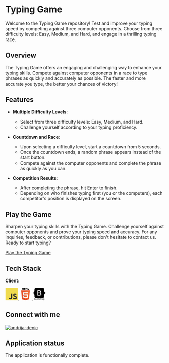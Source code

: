 # Typing Game

Welcome to the Typing Game repository! Test and improve your typing speed by competing against three computer opponents. Choose from three difficulty levels: Easy, Medium, and Hard, and engage in a thrilling typing race.

## Overview

The Typing Game offers an engaging and challenging way to enhance your typing skills. Compete against computer opponents in a race to type phrases as quickly and accurately as possible. The faster and more accurate you type, the better your chances of victory!

## Features

- **Multiple Difficulty Levels**:
  - Select from three difficulty levels: Easy, Medium, and Hard.
  - Challenge yourself according to your typing proficiency.

- **Countdown and Race**:
  - Upon selecting a difficulty level, start a countdown from 5 seconds.
  - Once the countdown ends, a random phrase appears instead of the start button.
  - Compete against the computer opponents and complete the phrase as quickly as you can.

- **Competition Results**:
  - After completing the phrase, hit Enter to finish.
  - Depending on who finishes typing first (you or the computers), each competitor's position is displayed on the screen.

## Play the Game

Sharpen your typing skills with the Typing Game. Challenge yourself against computer opponents and prove your typing speed and accuracy. For any inquiries, feedback, or contributions, please don't hesitate to contact us. Ready to start typing?

[Play the Typing Game](https://andrijadenic9.github.io/Typing-game/)

## Tech Stack

**Client:** 
<p align="left">
<a href="https://developer.mozilla.org/en-US/docs/Web/JavaScript" target="_blank" rel="noreferrer">
<img src="https://raw.githubusercontent.com/devicons/devicon/master/icons/javascript/javascript-original.svg" alt="javascript" width="40" height="40"/>
</a>

<a href="https://www.w3.org/html/" target="_blank" rel="noreferrer">
<img src="https://raw.githubusercontent.com/devicons/devicon/master/icons/html5/html5-original-wordmark.svg" alt="html5" width="40" height="40"/>
</a>

<a href="https://getbootstrap.com" target="_blank" rel="noreferrer">
<img src="https://raw.githubusercontent.com/devicons/devicon/master/icons/bootstrap/bootstrap-plain-wordmark.svg" alt="bootstrap" width="40" height="40"/>
</a>
</p>

## Connect with me

<p align="left">
<a href="https://linkedin.com/in/andrija-denic" target="blank"><img align="center" src="https://raw.githubusercontent.com/rahuldkjain/github-profile-readme-generator/master/src/images/icons/Social/linked-in-alt.svg" alt="andrija-denic" height="30" width="40" />
</a>
</p>

## Application status
The application is functionally complete.